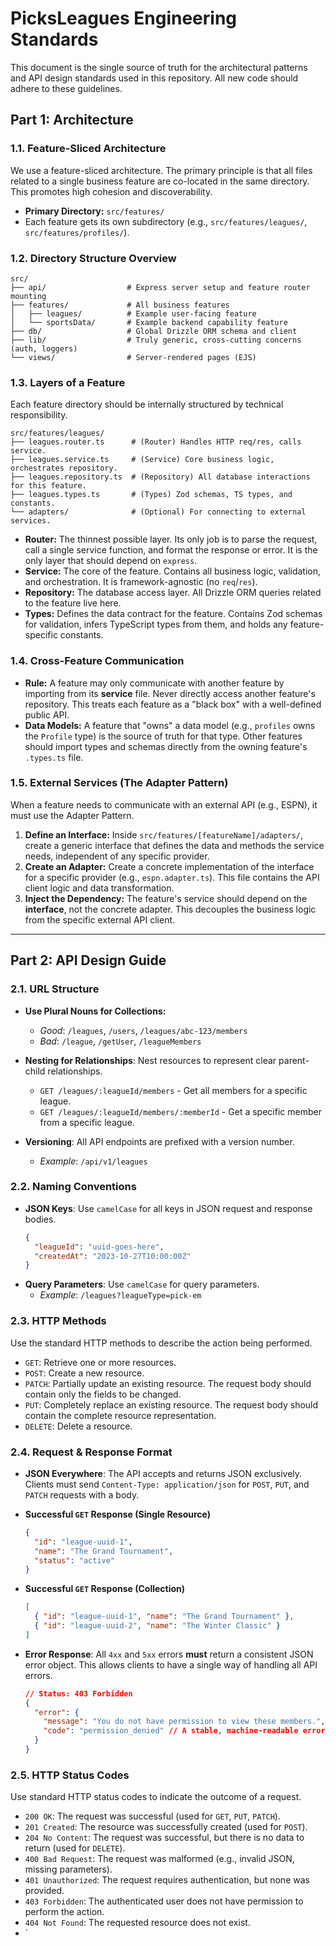 # PicksLeagues Engineering Standards

This document is the single source of truth for the architectural patterns and API design standards used in this repository. All new code should adhere to these guidelines.

## Part 1: Architecture

### 1.1. Feature-Sliced Architecture

We use a feature-sliced architecture. The primary principle is that all files related to a single business feature are co-located in the same directory. This promotes high cohesion and discoverability.

- **Primary Directory:** `src/features/`
- Each feature gets its own subdirectory (e.g., `src/features/leagues/`, `src/features/profiles/`).

### 1.2. Directory Structure Overview

```
src/
├── api/                  # Express server setup and feature router mounting
├── features/             # All business features
│   ├── leagues/          # Example user-facing feature
│   └── sportsData/       # Example backend capability feature
├── db/                   # Global Drizzle ORM schema and client
├── lib/                  # Truly generic, cross-cutting concerns (auth, loggers)
└── views/                # Server-rendered pages (EJS)
```

### 1.3. Layers of a Feature

Each feature directory should be internally structured by technical responsibility.

```
src/features/leagues/
├── leagues.router.ts      # (Router) Handles HTTP req/res, calls service.
├── leagues.service.ts     # (Service) Core business logic, orchestrates repository.
├── leagues.repository.ts  # (Repository) All database interactions for this feature.
├── leagues.types.ts       # (Types) Zod schemas, TS types, and constants.
└── adapters/              # (Optional) For connecting to external services.
```

- **Router:** The thinnest possible layer. Its only job is to parse the request, call a single service function, and format the response or error. It is the only layer that should depend on `express`.
- **Service:** The core of the feature. Contains all business logic, validation, and orchestration. It is framework-agnostic (no `req`/`res`).
- **Repository:** The database access layer. All Drizzle ORM queries related to the feature live here.
- **Types:** Defines the data contract for the feature. Contains Zod schemas for validation, infers TypeScript types from them, and holds any feature-specific constants.

### 1.4. Cross-Feature Communication

- **Rule:** A feature may only communicate with another feature by importing from its **service** file. Never directly access another feature's repository. This treats each feature as a "black box" with a well-defined public API.
- **Data Models:** A feature that "owns" a data model (e.g., `profiles` owns the `Profile` type) is the source of truth for that type. Other features should import types and schemas directly from the owning feature's `.types.ts` file.

### 1.5. External Services (The Adapter Pattern)

When a feature needs to communicate with an external API (e.g., ESPN), it must use the Adapter Pattern.

1.  **Define an Interface:** Inside `src/features/[featureName]/adapters/`, create a generic interface that defines the data and methods the service needs, independent of any specific provider.
2.  **Create an Adapter:** Create a concrete implementation of the interface for a specific provider (e.g., `espn.adapter.ts`). This file contains the API client logic and data transformation.
3.  **Inject the Dependency:** The feature's service should depend on the **interface**, not the concrete adapter. This decouples the business logic from the specific external API client.

---

## Part 2: API Design Guide

### 2.1. URL Structure

- **Use Plural Nouns for Collections:**

  - _Good_: `/leagues`, `/users`, `/leagues/abc-123/members`
  - _Bad_: `/league`, `/getUser`, `/leagueMembers`

- **Nesting for Relationships**: Nest resources to represent clear parent-child relationships.

  - `GET /leagues/:leagueId/members` - Get all members for a specific league.
  - `GET /leagues/:leagueId/members/:memberId` - Get a specific member from a specific league.

- **Versioning**: All API endpoints are prefixed with a version number.
  - _Example_: `/api/v1/leagues`

### 2.2. Naming Conventions

- **JSON Keys**: Use `camelCase` for all keys in JSON request and response bodies.
  ```json
  {
    "leagueId": "uuid-goes-here",
    "createdAt": "2023-10-27T10:00:00Z"
  }
  ```
- **Query Parameters**: Use `camelCase` for query parameters.
  - _Example_: `/leagues?leagueType=pick-em`

### 2.3. HTTP Methods

Use the standard HTTP methods to describe the action being performed.

- `GET`: Retrieve one or more resources.
- `POST`: Create a new resource.
- `PATCH`: Partially update an existing resource. The request body should contain only the fields to be changed.
- `PUT`: Completely replace an existing resource. The request body should contain the complete resource representation.
- `DELETE`: Delete a resource.

### 2.4. Request & Response Format

- **JSON Everywhere**: The API accepts and returns JSON exclusively. Clients must send `Content-Type: application/json` for `POST`, `PUT`, and `PATCH` requests with a body.

- **Successful `GET` Response (Single Resource)**

  ```json
  {
    "id": "league-uuid-1",
    "name": "The Grand Tournament",
    "status": "active"
  }
  ```

- **Successful `GET` Response (Collection)**

  ```json
  [
    { "id": "league-uuid-1", "name": "The Grand Tournament" },
    { "id": "league-uuid-2", "name": "The Winter Classic" }
  ]
  ```

- **Error Response**: All `4xx` and `5xx` errors **must** return a consistent JSON error object. This allows clients to have a single way of handling all API errors.
  ```json
  // Status: 403 Forbidden
  {
    "error": {
      "message": "You do not have permission to view these members.",
      "code": "permission_denied" // A stable, machine-readable error code
    }
  }
  ```

### 2.5. HTTP Status Codes

Use standard HTTP status codes to indicate the outcome of a request.

- `200 OK`: The request was successful (used for `GET`, `PUT`, `PATCH`).
- `201 Created`: The resource was successfully created (used for `POST`).
- `204 No Content`: The request was successful, but there is no data to return (used for `DELETE`).
- `400 Bad Request`: The request was malformed (e.g., invalid JSON, missing parameters).
- `401 Unauthorized`: The request requires authentication, but none was provided.
- `403 Forbidden`: The authenticated user does not have permission to perform the action.
- `404 Not Found`: The requested resource does not exist.
- `
